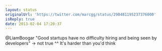 ```yaml
---
layout: status
originalUrl: 'https://twitter.com/marcgg/status/298481195237376000'
isReply: true
date: 2013-02-04 17:20:37
---
```


@LiamBoogar "Good startups have no difficulty hiring and being seen by developers" -&gt; not true ^^ It's harder than you'd think
